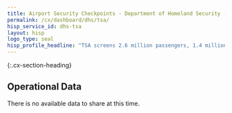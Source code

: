 ```yaml
---
title: Airport Security Checkpoints - Department of Homeland Security - CX CAP Goal Dashboard
permalink: /cx/dashboard/dhs/tsa/
hisp_service_id: dhs-tsa
layout: hisp
logo_type: seal
hisp_profile_headline: "TSA screens 2.6 million passengers, 1.4 million checked items, and 5.5 million carry-on items at nearly 440 airports nationwide, securing more than 25,000 flights each day."
---
```


{:.cx-section-heading}
## Operational Data

There is no available data to share at this time.	

